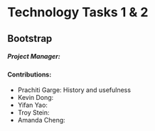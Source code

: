 # Technology Tasks 1 & 2
## Bootstrap

##### Project Manager: 

#### Contributions:
* Prachiti Garge: History and usefulness
* Kevin Dong: 
* Yifan Yao:
* Troy Stein:
* Amanda Cheng:
